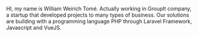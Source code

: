 HI, my name is William Weirich Tomé. Actually working in GroupIt company, a startup that developed projects to many types of business. Our solutions are building with a programming language PHP through Laravel Framework, Javascript and VueJS.
